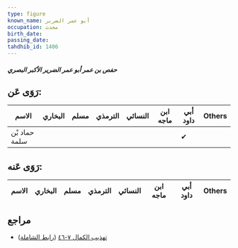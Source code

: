 ```yaml
---
type: figure
known_name: أبو عمر الضرير
occupation: محدث
birth_date:
passing_date:
tahdhib_id: 1406
---
```

##### حفص بن عمر أبو عمر الضرير الأكبر البصري

## رَوَى عَن:
| الاسم         | البخاري | مسلم | الترمذي | النسائي | ابن ماجه | أبي داود | Others |
| ------------- | ------- | ---- | ------- | ------- | -------- | -------- | ------ |
| حماد بْن سلمة |         |      |         |         |          | ✔        |        |
## رَوَى عَنه:
| الاسم | البخاري | مسلم | الترمذي | النسائي | ابن ماجه | أبي داود | Others |
| ----- | ------- | ---- | ------- | ------- | -------- | -------- | ------ |
## مراجع
- [تهذيب الكمال ٧-٤٦](obsidian://open?vault=Tahdhib-al-Kamal&file=Figures/١٤٠٦-حفص%20بن%20عمر%20أبو%20عمر%20الضرير%20الأكبر%20البصري) ([رابط الشاملة](https://shamela.ws/book/3722/3268))